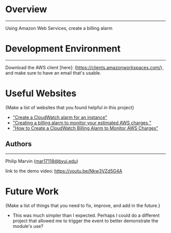 # Overview
---
Using Amazon Web Services, create a billing alarm


# Development Environment
---
Download the AWS client [here]: (https://clients.amazonworkspaces.com/), and make sure to have an email that's usable.

# Useful Websites

{Make a list of websites that you found helpful in this project}
* ["Create a CloudWatch alarm for an instance"](https://docs.aws.amazon.com/AWSEC2/latest/UserGuide/using-cloudwatch-createalarm.html)
* ["Creating a billing alarm to monitor your estimated AWS charges "](https://docs.aws.amazon.com/AmazonCloudWatch/latest/monitoring/monitor_estimated_charges_with_cloudwatch.html#turning_on_billing_metrics)
* ["How to Create a CloudWatch Billing Alarm to Monitor AWS Charges"](https://www.youtube.com/watch?v=cHFhLUTqqEs)

## Authors
---
Philip Marvin (mar17118@byui.edu)

link to the demo video:
https://youtu.be/Nkw3VZd5G4A



# Future Work

{Make a list of things that you need to fix, improve, and add in the future.}
* This was much simpler than I expected.  Perhaps I could do a different project that allowed me to trigger the event to better demonstrate the module's use?